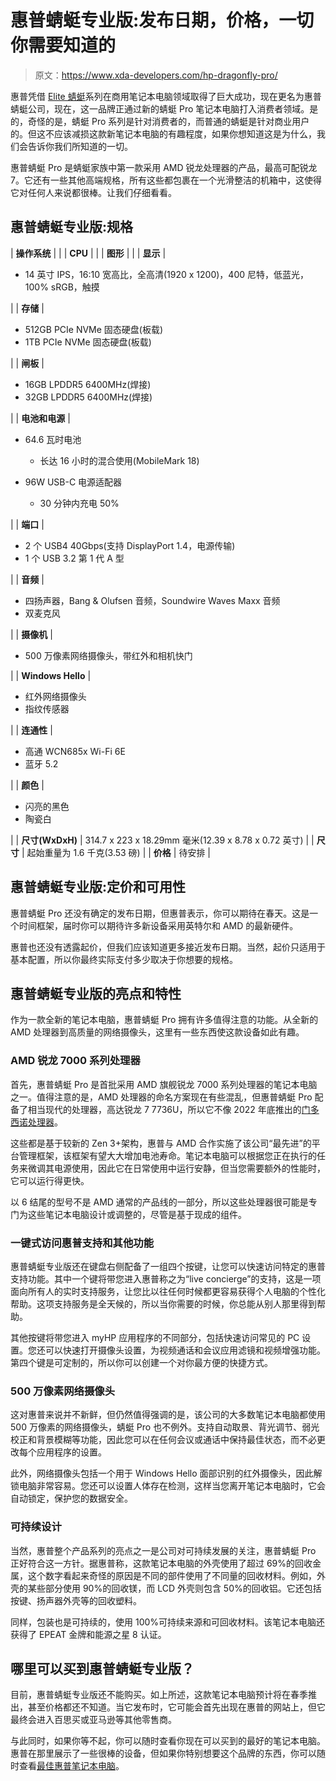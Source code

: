 # 惠普蜻蜓专业版:发布日期，价格，一切你需要知道的

> 原文：<https://www.xda-developers.com/hp-dragonfly-pro/>

惠普凭借 [Elite 蜻蜓](https://www.xda-developers.com/hp-elite-dragonfly-g3-review/)系列在商用笔记本电脑领域取得了巨大成功，现在更名为惠普蜻蜓公司，现在，这一品牌正通过新的蜻蜓 Pro 笔记本电脑打入消费者领域。是的，奇怪的是，蜻蜓 Pro 系列是针对消费者的，而普通的蜻蜓是针对商业用户的。但这不应该减损这款新笔记本电脑的有趣程度，如果你想知道这是为什么，我们会告诉你我们所知道的一切。

惠普蜻蜓 Pro 是蜻蜓家族中第一款采用 AMD 锐龙处理器的产品，最高可配锐龙 7。它还有一些其他高端规格，所有这些都包裹在一个光滑整洁的机箱中，这使得它对任何人来说都很棒。让我们仔细看看。

## 惠普蜻蜓专业版:规格

| **操作系统** |  |
| **CPU** |  |
| **图形** |  |
| **显示** | 

*   14 英寸 IPS，16:10 宽高比，全高清(1920 x 1200)，400 尼特，低蓝光，100% sRGB，触摸

 |
| **存储** | 

*   512GB PCIe NVMe 固态硬盘(板载)
*   1TB PCIe NVMe 固态硬盘(板载)

 |
| **闸板** | 

*   16GB LPDDR5 6400MHz(焊接)
*   32GB LPDDR5 6400MHz(焊接)

 |
| **电池和电源** | 

*   64.6 瓦时电池
    *   长达 16 小时的混合使用(MobileMark 18)

*   96W USB-C 电源适配器
    *   30 分钟内充电 50%

 |
| **端口** | 

*   2 个 USB4 40Gbps(支持 DisplayPort 1.4，电源传输)
*   1 个 USB 3.2 第 1 代 A 型

 |
| **音频** | 

*   四扬声器，Bang & Olufsen 音频，Soundwire Waves Maxx 音频
*   双麦克风

 |
| **摄像机** | 

*   500 万像素网络摄像头，带红外和相机快门

 |
| **Windows Hello** | 

*   红外网络摄像头
*   指纹传感器

 |
| **连通性** | 

*   高通 WCN685x Wi-Fi 6E
*   蓝牙 5.2

 |
| **颜色** | 

*   闪亮的黑色
*   陶瓷白

 |
| **尺寸(WxDxH)** | 314.7 x 223 x 18.29mm 毫米(12.39 x 8.78 x 0.72 英寸) |
| **尺寸** | 起始重量为 1.6 千克(3.53 磅) |
| **价格** | 待安排 |

## 惠普蜻蜓专业版:定价和可用性

惠普蜻蜓 Pro 还没有确定的发布日期，但惠普表示，你可以期待在春天。这是一个时间框架，届时你可以期待许多新设备采用英特尔和 AMD 的最新硬件。

惠普也还没有透露起价，但我们应该知道更多接近发布日期。当然，起价只适用于基本配置，所以你最终实际支付多少取决于你想要的规格。

## 惠普蜻蜓专业版的亮点和特性

作为一款全新的笔记本电脑，惠普蜻蜓 Pro 拥有许多值得注意的功能。从全新的 AMD 处理器到高质量的网络摄像头，这里有一些东西使这款设备如此有趣。

### AMD 锐龙 7000 系列处理器

首先，惠普蜻蜓 Pro 是首批采用 AMD 旗舰锐龙 7000 系列处理器的笔记本电脑之一。值得注意的是，AMD 处理器的命名方案现在有些混乱，但惠普蜻蜓 Pro 配备了相当现代的处理器，高达锐龙 7 7736U，所以它不像 2022 年底推出的[门多西诺处理器](https://www.xda-developers.com/amd-ryzen-athlon-7020-series-mendocino/)。

这些都是基于较新的 Zen 3+架构，惠普与 AMD 合作实施了该公司“最先进”的平台管理框架，该框架有望大大增加电池寿命。笔记本电脑可以根据您正在执行的任务来微调其电源使用，因此它在日常使用中运行安静，但当您需要额外的性能时，它可以运行得更快。

以 6 结尾的型号不是 AMD 通常的产品线的一部分，所以这些处理器很可能是专门为这些笔记本电脑设计或调整的，尽管是基于现成的组件。

### 一键式访问惠普支持和其他功能

惠普蜻蜓专业版还在键盘右侧配备了一组四个按键，让您可以快速访问特定的惠普支持功能。其中一个键将带您进入惠普称之为“live concierge”的支持，这是一项面向所有人的实时支持服务，让您比以往任何时候都更容易获得个人电脑的个性化帮助。这项支持服务是全天候的，所以当你需要的时候，你总能从别人那里得到帮助。

其他按键将带您进入 myHP 应用程序的不同部分，包括快速访问常见的 PC 设置。您还可以快速打开摄像头设置，为视频通话和会议应用滤镜和视频增强功能。第四个键是可定制的，所以你可以创建一个对你最方便的快捷方式。

### 500 万像素网络摄像头

这对惠普来说并不新鲜，但仍然值得强调的是，该公司的大多数笔记本电脑都使用 500 万像素的网络摄像头，蜻蜓 Pro 也不例外。支持自动取景、背光调节、弱光校正和背景模糊等功能，因此您可以在任何会议或通话中保持最佳状态，而不必更改每个应用程序的设置。

此外，网络摄像头包括一个用于 Windows Hello 面部识别的红外摄像头，因此解锁电脑非常容易。您还可以设置人体存在检测，这样当您离开笔记本电脑时，它会自动锁定，保护您的数据安全。

### 可持续设计

当然，惠普整个产品系列的亮点之一是公司对可持续发展的关注，惠普蜻蜓 Pro 正好符合这一方针。据惠普称，这款笔记本电脑的外壳使用了超过 69%的回收金属，这个数字看起来奇怪的原因是不同的部件使用了不同量的回收材料。例如，外壳的某些部分使用 90%的回收镁，而 LCD 外壳则包含 50%的回收铝。它还包括按键、扬声器外壳等的回收塑料。

同样，包装也是可持续的，使用 100%可持续来源和可回收材料。该笔记本电脑还获得了 EPEAT 金牌和能源之星 8 认证。

## 哪里可以买到惠普蜻蜓专业版？

目前，惠普蜻蜓专业版还不能购买。如上所述，这款笔记本电脑预计将在春季推出，甚至价格都还不知道。当它发布时，它可能会首先出现在惠普的网站上，但它最终会进入百思买或亚马逊等其他零售商。

与此同时，如果你等不起，你可以随时查看你现在可以买到的最好的笔记本电脑。惠普在那里展示了一些很棒的设备，但如果你特别想要这个品牌的东西，你可以随时查看[最佳惠普笔记本电脑](https://www.xda-developers.com/best-hp-laptops/)。